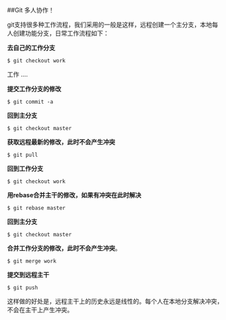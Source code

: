 ##Git 多人协作！

git支持很多种工作流程，我们采用的一般是这样，远程创建一个主分支，本地每人创建功能分支，日常工作流程如下：

**去自己的工作分支**  

	$ git checkout work

工作
....

**提交工作分支的修改**

	$ git commit -a

**回到主分支**

	$ git checkout master

**获取远程最新的修改，此时不会产生冲突**

	$ git pull

**回到工作分支**

	$ git checkout work

**用rebase合并主干的修改，如果有冲突在此时解决**

	$ git rebase master

**回到主分支**

	$ git checkout master

**合并工作分支的修改，此时不会产生冲突**。

	$ git merge work

**提交到远程主干**

	$ git push

这样做的好处是，远程主干上的历史永远是线性的。每个人在本地分支解决冲突，不会在主干上产生冲突。